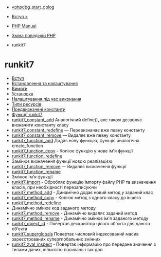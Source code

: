 - [«phpdbg_start_oplog](function.phpdbg-start-oplog.md)
- [Вступ »](intro.runkit7.md)

- [PHP Manual](index.md)
- [Зміна поведінки PHP](refs.basic.php.md)
- runkit7

# runkit7

- [Вступ](intro.runkit7.md)
- [Встановлення та налаштування](runkit7.setup.md)
- [Вимоги](runkit7.requirements.md)
- [Установка](runkit7.installation.md)
- [Налаштування під час виконання](runkit7.configuration.md)
- [Типи ресурсів](runkit7.resources.md)
- [Предвизначені константи](runkit7.constants.md)
- [Функції runkit7](ref.runkit7.md)
- [runkit7_constant_add](function.runkit7-constant-add.md)
Аналогічний define(), але також дозволяє визначити константу
класу
- [runkit7_constant_redefine](function.runkit7-constant-redefine.md)
— Перевизначає вже певну константу
- [runkit7_constant_remove](function.runkit7-constant-remove.md)
— Видаляє вже певну константу
- [runkit7_function_add](function.runkit7-function-add.md)
Додає нову функцію, функція аналогічна create_function
- [runkit7_function_copy](function.runkit7-function-copy.md) -
Копіює функцію у нове ім'я функції
- [runkit7_function_redefine](function.runkit7-function-redefine.md)
- Замінює визначення функції новою реалізацією
- [runkit7_function_remove](function.runkit7-function-remove.md)
— Видаляє визначення функції
- [runkit7_function_rename](function.runkit7-function-rename.md)
- Змінює ім'я функції
- [runkit7_import](function.runkit7-import.md) - Обробляє
функцію імпорту файлу PHP та визначення класів, при
необхідності перезаписуючи
- [runkit7_method_add](function.runkit7-method-add.md) -
Динамічно додає новий метод у заданий клас
- [runkit7_method_copy](function.runkit7-method-copy.md) -
Копіює метод з одного класу до іншого
- [runkit7_method_redefine](function.runkit7-method-redefine.md)
- Динамічно змінює код заданого методу
- [runkit7_method_remove](function.runkit7-method-remove.md) -
Динамічно видаляє заданий метод
- [runkit7_method_rename](function.runkit7-method-rename.md) -
Динамічно змінює ім'я заданого методу
- [runkit7_object_id](function.runkit7-object-id.md) -
Повертає дескриптор цілого об'єкта для даного об'єкта
- [runkit7_superglobals](function.runkit7-superglobals.md)
Повертає числовий індексований масив зареєстрованих
суперглобальних змінних
- [runkit7_zval_inspect](function.runkit7-zval-inspect.md) -
Повертає інформацію про передане значення з типами даних,
кількістю посилань і так далі
